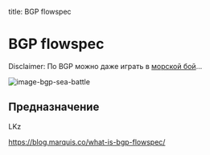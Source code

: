 title: BGP flowspec

# BGP flowspec

Disclaimer:
По BGP можно даже играть в [морской бой](https://habr.com/ru/post/415689/)...

![image-bgp-sea-​​battle](https://hsto.org/webt/t0/cb/ks/t0cbksnfb2p-wdzhfoqhcabg8vc.gif)


## Предназначение

LKz 



https://blog.marquis.co/what-is-bgp-flowspec/
